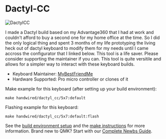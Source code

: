 # Dactyl-CC

![DactylCC](https://i.imgur.com/0BZY2wx.jpeg)

I made a Dactyl build based on my Advantage360 that I had at work and couldn't afford to buy a second one for my home office at
the time. So I did the only logical thing and spent 3 months of my life prototyping the living heck out of dactyl keyboard to 
modify them for my needs until I came accross the configurator that I linked below. This tool is a life saver. Please consider 
supporting the maintainer if you can. This tool is quite versitile and allows for a simpler way to interact with these keyboard
builds.


* Keyboard Maintainer: [MyBestFriendMe](https://github.com/MyBestFriendMe)
* Hardware Supported: Pro micro controller or clones of it

Make example for this keyboard (after setting up your build environment):

    make handwired/dactyl_cc/5x7:default

Flashing example for this keyboard:

    make handwired/dactyl_cc/5x7:default:flash

See the [build environment setup](https://docs.qmk.fm/#/getting_started_build_tools) and the [make instructions](https://docs.qmk.fm/#/getting_started_make_guide) for more information. Brand new to QMK? Start with our [Complete Newbs Guide](https://docs.qmk.fm/#/newbs).
